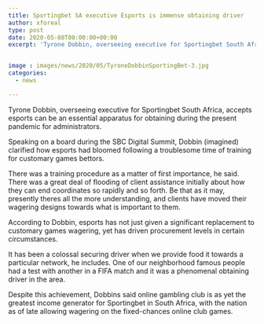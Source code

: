 ```yaml
---
title: Sportingbet SA executive Esports is immense obtaining driver
author: xforeal 
type: post
date: 2020-05-08T00:00:00+00:00
excerpt: 'Tyrone Dobbin, overseeing executive for Sportingbet South Africa, accepts esports can be an essential apparatus for obtaining during the present pandemic for operators '


image : images/news/2020/05/TyroneDobbinSportingBet-3.jpg
categories:
  - news

---
```

Tyrone Dobbin, overseeing executive for Sportingbet South Africa, accepts esports can be an essential apparatus for obtaining during the present pandemic for administrators. 

Speaking on a board during the SBC Digital Summit, Dobbin (imagined) clarified how esports had bloomed following a troublesome time of training for customary games bettors. 

There was a training procedure as a matter of first importance, he said. There was a great deal of flooding of client assistance initially about how they can end coordinates so rapidly and so forth. Be that as it may, presently theres all the more understanding, and clients have moved their wagering designs towards what is important to them. 

According to Dobbin, esports has not just given a significant replacement to customary games wagering, yet has driven procurement levels in certain circumstances. 

It has been a colossal securing driver when we provide food it towards a particular network, he includes. One of our neighborhood famous people had a test with another in a FIFA match and it was a phenomenal obtaining driver in the area. 

Despite this achievement, Dobbins said online gambling club is as yet the greatest income generator for Sportingbet in South Africa, with the nation as of late allowing wagering on the fixed-chances online club games.
